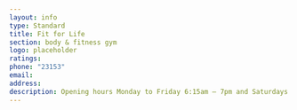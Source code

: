 ```yaml
---
layout: info
type: Standard
title: Fit for Life
section: body & fitness gym
logo: placeholder
ratings:
phone: "23153"
email:
address:
description: Opening hours Monday to Friday 6:15am – 7pm and Saturdays from 7am – 12pm
---
```

